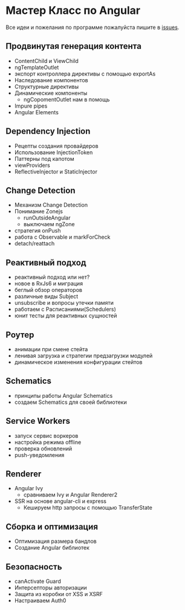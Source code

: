 # Мастер Класс по Angular

Все идеи и пожелания по программе пожалуйста пишите в [issues](https://github.com/javascript-ru/angularpro/issues?q=is%3Aissue+is%3Aopen+sort%3Aupdated-desc).

## Продвинутая генерация контента
- ContentChild и ViewChild
- ngTemplateOutlet
- экспорт контроллера директивы с помощью exportAs
- Наследование компонентов
- Структурные директивы
- Динамические компоненты
    - ngCopomentOutlet нам в помощь
- Impure pipes
- Angular Elements

## Dependency Injection
- Рецепты создания провайдеров
- Использование InjectionToken
- Паттерны под капотом
- viewProviders
- ReflectiveInjector и StaticInjector

## Change Detection
- Механизм Change Detection
- Понимание Zonejs
    - runOutsideAngular
    - выключаем ngZone
- стратегия onPush
- работа с Observable и markForCheck
- detach/reattach

## Реактивный подход
- реактивный подход или нет?
- новое в RxJs6 и миграция
- беглый обзор операторов
- различные виды Subject
- unsubscribe и вопросы утечки памяти
- работаем с Расписаниями(Schedulers)
- юнит тесты для реактивных сущностей

## Роутер
- анимации при смене стейта
- ленивая загрузка и стратегии предзагрузки модулей
- динамическое изменения конфигурации стейтов

## Schematics
- принципы работы Angular Schematics
- создаем Schematics для своей библиотеки

## Service Workers
- запуск сервис воркеров
- настройка режима offline
- проверка обновлений
- push-уведомления

## Renderer
- Angular Ivy
    - сравниваем Ivy и Angular Renderer2
- SSR на основе angular-cli и express
    - Кешируем http запросы с помощью TransferState

## Сборка и оптимизация
- Оптимизация размера бандлов
- Создание Angular библиотек

## Безопасность
- canActivate Guard
- Интерсепторы авторизации
- Защита из коробки от XSS и XSRF
- Настраиваем Auth0
